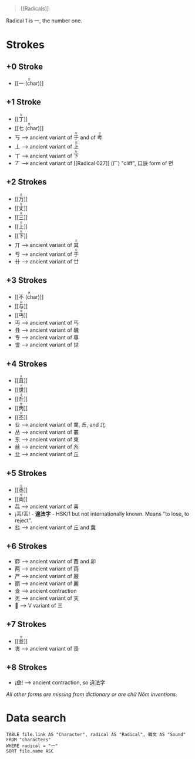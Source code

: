 > [[Radicals]]

Radical 1 is 一, the number one.
# Strokes 
## +0 Stroke 
* <ruby>[[一 (char)]]<rt>읻</rt></ruby>

## +1 Stroke
* <ruby>[[丁]]<rt>덩</rt></ruby>
* <ruby>[[七 (char)]]<rt>칟</rt></ruby> 
* 丂 --> ancient variant of <ruby>于<rt>우</rt></ruby> and of <ruby>考<rt>캇</rt></ruby>
* 丄 --> ancient variant of <ruby>上<rt>샹</rt></ruby>
* 丅 --> ancient variant of <ruby>下<rt>하</rt></ruby>
* 丆 --> ancient variant of [[Radical 027]] (厂) "cliff", 口訣 form of 면

## +2 Strokes
* <ruby>[[万]]<rt>몬</rt></ruby>
* <ruby>[[丈]]<rt>장</rt></ruby>
* <ruby>[[三]]<rt>삼</rt></ruby>
* <ruby>[[上]]<rt>샹</rt></ruby>
* <ruby>[[下]]<rt>하</rt></ruby>
* 丌 --> ancient variant of <ruby>其<rt>기</rt></ruby>
* 亐 --> ancient variant of <ruby>于<rt>오</rt></ruby>
* 卄 --> ancient variant of 廿

## +3 Strokes
* <ruby>[[不 (char)]]<rt>볻</rt></ruby>
* <ruby>[[与]]<rt>요</rt></ruby>
* <ruby>[[丐]]<rt>개</rt></ruby>
* 丏 --> ancient variant of 丐
* 丑 --> ancient variant of 醜
* 专 --> ancient variant of 専
* 丗 --> ancient variant of 世

## +4 Strokes
* <ruby>[[且]]<rt>초</rt></ruby>
* <ruby>[[世]]<rt>서</rt></ruby>
* <ruby>[[丘]]<rt>큐</rt></ruby>
* <ruby>[[丙]]<rt>병</rt></ruby> 
* <ruby>[[丕]]<rt>피</rt></ruby>
* 业 --> ancient variant of 業, 丘, and 北
* 丛 --> ancient variant of 叢
* 东 --> ancient variant of 東
* 丝 --> ancient variant of 糸
* 㐀 --> ancient variant of 丘 

## +5 Strokes
* <ruby>[[丞]]<rt>싱</rt></ruby>
* <ruby>[[両]]<rt>량</rt></ruby>
* 㐂 --> ancient variant of 喜
* ¡丟/丢! - **違法字** - HSK/1 but not internationally known.  Means "to lose, to reject".
* 丠 --> ancient variant of 丘 and 冀

## +6 Strokes
* 丣 --> ancient variant of 酉 and 卯
* 两 --> ancient variant of 両
* 严 --> ancient variant of 厳
* 丽 --> ancient variant of 麗
* 鿖 --> ancient contraction
* 𠀡 --> ancient variant of 天
* 𠀧 --> V variant of 三

## +7 Strokes
* <ruby>[[並]]<rt>벙</rt></ruby>
* 丧 --> ancient variant of 喪

## +8 Strokes 
* ¡鿗! --> ancient contraction, so 違法字

*All other forms are missing from dictionary or are chữ Nôm inventions.*

# Data search
```dataview
TABLE file.link AS "Character", radical AS "Radical", 韓文 AS "Sound"
FROM "characters"
WHERE radical = "一"
SORT file.name ASC
